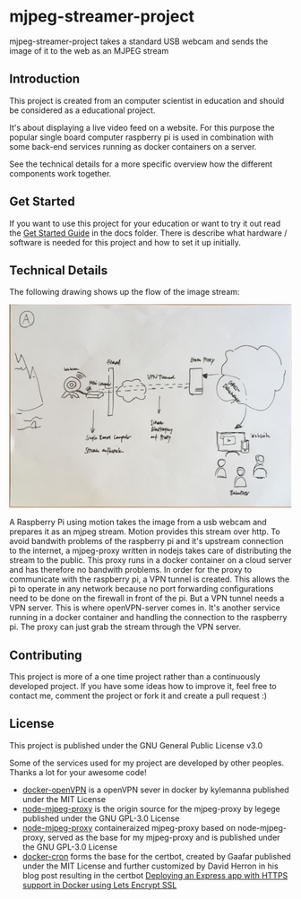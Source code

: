 # mjpeg-streamer-project
mjpeg-streamer-project takes a standard USB webcam and sends the image of it to the web as an MJPEG stream

## Introduction
This project is created from an computer scientist in education and should be considered as a educational project.

It's about displaying a live video feed on a website. For this purpose the popular single board computer raspberry pi is used in combination with some back-end services running as docker containers on a server.

See the technical details for a more specific overview how the different components work together.

## Get Started
If you want to use this project for your education or want to try it out read the [Get Started Guide](/docs/getstarted.md) in the docs folder. There is describe what hardware / software is needed for this project and how to set it up initially.

## Technical Details
The following drawing shows up the flow of the image stream:

![overview - image](/docs/images/overview.jpg)

A Raspberry Pi using motion takes the image from a usb webcam and prepares it as an mjpeg stream. Motion provides this stream over http. To avoid bandwith problems of the raspberry pi and it's upstream connection to the internet, a mjpeg-proxy written in nodejs takes care of distributing the stream to the public. This proxy runs in a docker container on a cloud server and has therefore no bandwith problems. In order for the proxy to communicate with the raspberry pi, a VPN tunnel is created. This allows the pi to operate in any network because no port forwarding configurations need to be done on the firewall in front of the pi. But a VPN tunnel needs a VPN server. This is where openVPN-server comes in. It's another service running in a docker container and handling the connection to the raspberry pi. The proxy can just grab the stream through the VPN server.

## Contributing
This project is more of a one time project rather than a continuously developed project. If you have some ideas how to improve it, feel free to contact me, comment the project or fork it and create a pull request :)

## License
This project is published under the GNU General Public License v3.0

Some of the services used for my project are developed by other peoples. Thanks a lot for your awesome code!

* [docker-openVPN](https://github.com/kylemanna/docker-openvpn) is a openVPN sever in docker by kylemanna published under the MIT License
* [node-mjpeg-proxy](https://github.com/legege/node-mjpeg-proxy) is the origin source for the mjpeg-proxy by legege published under the GNU GPL-3.0 License
* [node-mjpeg-proxy](https://github.com/oxivanisher/node-mjpeg-proxy) containeraized mjpeg-proxy based on node-mjpeg-proxy, served as the base for my mjpeg-proxy and is published under the GNU GPL-3.0 License
* [docker-cron](https://hub.docker.com/r/gaafar/cron/) forms the base for the certbot, created by Gaafar published under the MIT License and further customized by David Herron in his blog post resulting in the certbot [Deploying an Express app with HTTPS support in Docker using Lets Encrypt SSL](https://techsparx.com/nodejs/docker/express-https.html)
